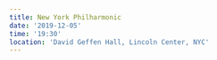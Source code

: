 ```yaml
---
title: New York Philharmonic
date: '2019-12-05'
time: '19:30'
location: 'David Geffen Hall, Lincoln Center, NYC'
---
```

